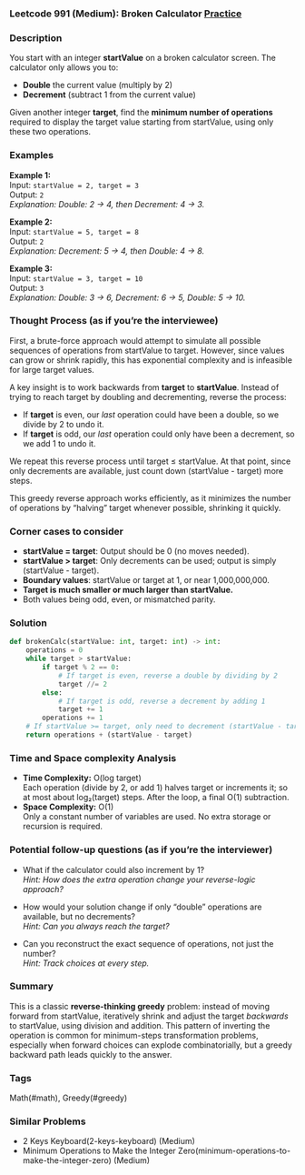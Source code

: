 ### Leetcode 991 (Medium): Broken Calculator [Practice](https://leetcode.com/problems/broken-calculator)

### Description  
You start with an integer **startValue** on a broken calculator screen. The calculator only allows you to:
- **Double** the current value (multiply by 2)
- **Decrement** (subtract 1 from the current value)

Given another integer **target**, find the **minimum number of operations** required to display the target value starting from startValue, using only these two operations.

### Examples  

**Example 1:**  
Input: `startValue = 2, target = 3`  
Output: `2`  
*Explanation: Double: 2 → 4, then Decrement: 4 → 3.*

**Example 2:**  
Input: `startValue = 5, target = 8`  
Output: `2`  
*Explanation: Decrement: 5 → 4, then Double: 4 → 8.*

**Example 3:**  
Input: `startValue = 3, target = 10`  
Output: `3`  
*Explanation: Double: 3 → 6, Decrement: 6 → 5, Double: 5 → 10.*

### Thought Process (as if you’re the interviewee)  
First, a brute-force approach would attempt to simulate all possible sequences of operations from startValue to target. However, since values can grow or shrink rapidly, this has exponential complexity and is infeasible for large target values.

A key insight is to work backwards from **target** to **startValue**. Instead of trying to reach target by doubling and decrementing, reverse the process:
- If **target** is even, our *last* operation could have been a double, so we divide by 2 to undo it.
- If **target** is odd, our *last* operation could only have been a decrement, so we add 1 to undo it.

We repeat this reverse process until target ≤ startValue. At that point, since only decrements are available, just count down (startValue - target) more steps.

This greedy reverse approach works efficiently, as it minimizes the number of operations by “halving” target whenever possible, shrinking it quickly.

### Corner cases to consider  
- **startValue = target**: Output should be 0 (no moves needed).
- **startValue > target**: Only decrements can be used; output is simply (startValue - target).
- **Boundary values**: startValue or target at 1, or near 1,000,000,000.
- **Target is much smaller or much larger than startValue.**
- Both values being odd, even, or mismatched parity.
  
### Solution

```python
def brokenCalc(startValue: int, target: int) -> int:
    operations = 0
    while target > startValue:
        if target % 2 == 0:
            # If target is even, reverse a double by dividing by 2
            target //= 2
        else:
            # If target is odd, reverse a decrement by adding 1
            target += 1
        operations += 1
    # If startValue >= target, only need to decrement (startValue - target) times
    return operations + (startValue - target)
```

### Time and Space complexity Analysis  

- **Time Complexity:** O(log target)  
  Each operation (divide by 2, or add 1) halves target or increments it; so at most about log₂(target) steps. After the loop, a final O(1) subtraction.
- **Space Complexity:** O(1)  
  Only a constant number of variables are used. No extra storage or recursion is required.

### Potential follow-up questions (as if you’re the interviewer)  

- What if the calculator could also increment by 1?  
  *Hint: How does the extra operation change your reverse-logic approach?*

- How would your solution change if only “double” operations are available, but no decrements?  
  *Hint: Can you always reach the target?*

- Can you reconstruct the exact sequence of operations, not just the number?  
  *Hint: Track choices at every step.*

### Summary
This is a classic **reverse-thinking greedy** problem: instead of moving forward from startValue, iteratively shrink and adjust the target _backwards_ to startValue, using division and addition. This pattern of inverting the operation is common for minimum-steps transformation problems, especially when forward choices can explode combinatorially, but a greedy backward path leads quickly to the answer.

### Tags
Math(#math), Greedy(#greedy)

### Similar Problems
- 2 Keys Keyboard(2-keys-keyboard) (Medium)
- Minimum Operations to Make the Integer Zero(minimum-operations-to-make-the-integer-zero) (Medium)